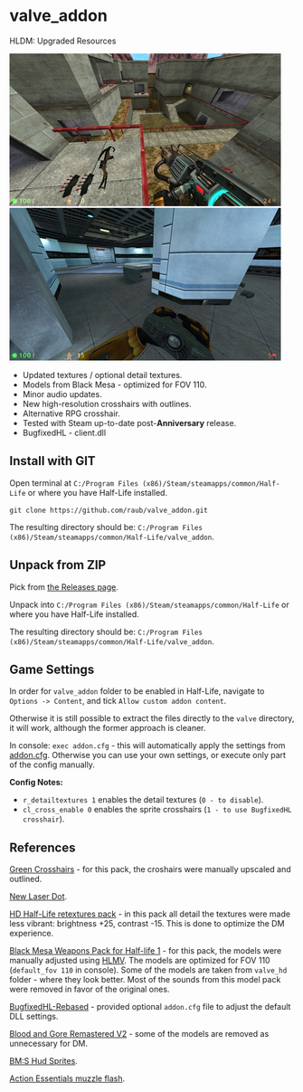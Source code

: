# valve_addon

HLDM: Upgraded Resources

[![screenshot-1](/thumbnail-1.jpg)](/screenshot-1.jpg)
[![screenshot-2](/thumbnail-2.jpg)](/screenshot-2.jpg)

* Updated textures / optional detail textures.
* Models from Black Mesa - optimized for FOV 110.
* Minor audio updates.
* New high-resolution crosshairs with outlines.
* Alternative RPG crosshair.
* Tested with Steam up-to-date post-**Anniversary** release.
* BugfixedHL - client.dll


## Install with GIT

Open terminal at `C:/Program Files (x86)/Steam/steamapps/common/Half-Life` or where
you have Half-Life installed.

```console
git clone https://github.com/raub/valve_addon.git
```

The resulting directory should be: `C:/Program Files (x86)/Steam/steamapps/common/Half-Life/valve_addon`.


## Unpack from ZIP

Pick from [the Releases page](https://github.com/raub/valve_addon/releases).

Unpack into `C:/Program Files (x86)/Steam/steamapps/common/Half-Life` or where
you have Half-Life installed.

The resulting directory should be: `C:/Program Files (x86)/Steam/steamapps/common/Half-Life/valve_addon`.


## Game Settings

In order for `valve_addon` folder to be enabled in Half-Life,
navigate to `Options -> Content`, and tick `Allow custom addon content`.

Otherwise it is still possible to extract the files directly to the `valve` directory,
it will work, although the former approach is cleaner.

In console: `exec addon.cfg` - this will automatically apply the settings from [addon.cfg](/addon.cfg).
Otherwise you can use your own settings, or execute only part of the config manually.

**Config Notes:**
* `r_detailtextures 1` enables the detail textures (`0 - to disable`).
* `cl_cross_enable 0` enables the sprite crosshairs (`1 - to use BugfixedHL crosshair`).


## References

[Green Crosshairs](https://gamebanana.com/mods/309097) - for this pack, the croshairs
were manually upscaled and outlined.

[New Laser Dot](https://gamebanana.com/mods/11526).

[HD Half-Life retextures pack](https://gamebanana.com/mods/6738) - in this pack all detail
the textures were made less vibrant: brightness +25, contrast -15. This is done to
optimize the DM experience.

[Black Mesa Weapons Pack for Half-life 1](https://www.moddb.com/mods/black-mesa-weapons-pack-for-half-life-1) - for
this pack, the models were manually adjusted using
[HLMV](https://www.moddb.com/games/half-life/downloads/half-life-model-viewer-210).
The models are optimized for FOV 110 (`default_fov 110` in console).
Some of the models are taken from `valve_hd` folder - where they look better.
Most of the sounds from this model pack were removed in favor of the original ones.

[BugfixedHL-Rebased](https://github.com/tmp64/BugfixedHL-Rebased) - provided optional
`addon.cfg` file to adjust the default DLL settings.

[Blood and Gore Remastered V2](https://gamebanana.com/mods/180045) - some of the
models are removed as unnecessary for DM.

[BM:S Hud Sprites](https://gamebanana.com/mods/388846).

[Action Essentials muzzle flash](https://gamebanana.com/mods/11514).


